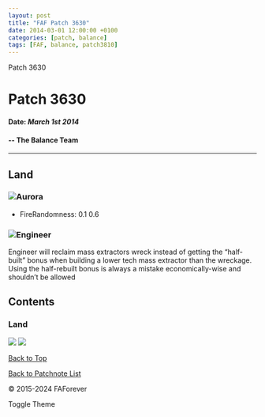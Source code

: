 ```yaml
---
layout: post
title: "FAF Patch 3630"
date: 2014-03-01 12:00:00 +0100
categories: [patch, balance]
tags: [FAF, balance, patch3810]
---
```


Patch 3630

# Patch 3630

#### Date: _March 1st 2014_

#### \-- The Balance Team

---

## Land

### ![](/assets/images/units/aeon/land/T1Tank.png)Aurora

- FireRandomness: 0.1 0.6

### ![](/assets/images/units/aeon/land/T2Engie.png)Engineer

Engineer will reclaim mass extractors wreck instead of getting the “half-built” bonus when building a lower tech mass extractor than the wreckage. Using the half-rebuilt bonus is always a mistake economically-wise and shouldn’t be allowed

## Contents

### Land

[![](/assets/images/units/aeon/land/T1Tank.png)](#aurora) [![](/assets/images/units/aeon/land/T2Engie.png)](#engie)

[Back to Top](#top)

[Back to Patchnote List](/../index.html)

© 2015-2024 FAForever

Toggle Theme

